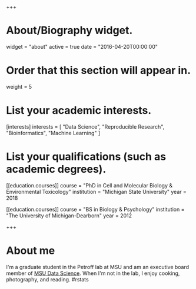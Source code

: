 +++
# About/Biography widget.
widget = "about"
active = true
date = "2016-04-20T00:00:00"

# Order that this section will appear in.
weight = 5

# List your academic interests.
[interests]
  interests = [
    "Data Science",
    "Reproducible Research",
    "Bioinformatics",
    "Machine Learning"
  ]

# List your qualifications (such as academic degrees).
[[education.courses]]
  course = "PhD in Cell and Molecular Biology & Environmental Toxicology"
  institution = "Michigan State University"
  year = 2018

[[education.courses]]
  course = "BS in Biology & Psychology"
  institution = "The University of Michigan-Dearborn"
  year = 2012

+++

# About me

I'm a graduate student in the Petroff lab at MSU and am an executive board member of  [MSU Data Science](https://msudatascience.com).  When I'm not in the lab, I enjoy cooking, photography, and reading. #rstats